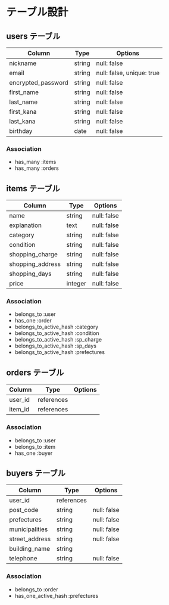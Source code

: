 # テーブル設計

## users テーブル

| Column             | Type   | Options                   |
| ------------------ | ------ | ------------------------- |
| nickname           | string | null: false               |
| email              | string | null: false, unique: true |
| encrypted_password | string | null: false               |
| first_name         | string | null: false               |
| last_name          | string | null: false               |
| first_kana         | string | null: false               |
| last_kana          | string | null: false               |
| birthday           | date   | null: false               |

### Association

- has_many :items
- has_many :orders

## items テーブル

| Column           | Type    | Options      |
| ---------------- | ------- | -----------  |
| name             | string  | null: false  |
| explanation      | text    | null: false  |
| category         | string  | null: false  |
| condition        | string  |  null: false |
| shopping_charge  | string  | null: false  |
| shopping_address | string  |  null: false |
| shopping_days    | string  | null: false  |
| price            | integer | null: false  |

### Association

- belongs_to :user
- has_one :order
- belongs_to_active_hash :category
- belongs_to_active_hash :condition
- belongs_to_active_hash :sp_charge
- belongs_to_active_hash :sp_days
- belongs_to_active_hash :prefectures


## orders テーブル

| Column  | Type       | Options  |
| ------- | ---------- | -------- |
| user_id | references |          |
| item_id | references |          |


### Association

- belongs_to :user
- belongs_to :item
- has_one :buyer

## buyers テーブル

| Column         | Type       | Options     |
| -------------- | ---------- | ----------- |
| user_id        | references |             |
| post_code      | string     | null: false |
| prefectures    | string     | null: false |
| municipalities | string     | null: false |
| street_address | string     | null: false |
| building_name  | string     |             |
| telephone      | string     | null: false |

### Association

- belongs_to :order
- has_one_active_hash :prefectures